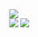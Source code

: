 
<a href="https://github.com/anuraghazra/github-readme-stats">
  <img  src="https://github-readme-stats.vercel.app/api?username=AakashdeepSingh1971&show_icons=true&theme=dracula&hide_border=true&bg_color=&count_private=true&include_all_commits=true&border_radius=20"/></a>
  
<br/>
<a href="https://github.com/anuraghazra/github-readme-stats">
  <img  src="https://github-readme-stats.vercel.app/api/top-langs/?username=AakashdeepSingh1971&layout=compact&theme=dracula&hide_border=true&border_radius=20"/></a>

<a href="https://github.com/ryo-ma/github-profile-trophy">
  <img  src="https://github-profile-trophy.vercel.app/?username=AakashdeepSingh1971&no-frame=true&theme=dracula&margin-w=20"/></a>




